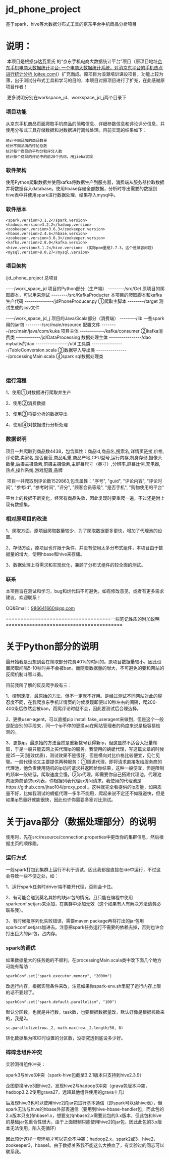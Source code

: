 # jd_phone_project
基于spark、hive等大数据分布式工具的京东平台手机商品分析项目

# 说明：

​	本项目是根据@达瓦里氏 的“京东手机电商大数据统计平台”项目（原项目地址[京东手机电商大数据统计平台: 一个电商大数据统计系统，对消京东平台的手机热点进行统计分析 (gitee.com)](https://gitee.com/wu_handsome_man/JDPhone)）扩充而成。原项目为浪潮培训课设项目，功能上较为薄，出于测试分布式工具和学习的目的，本项目对原项目进行了扩充，在此感谢原项目作者！

​	更多说明分别在workspace_jd、workspace_jd_j两个目录下

### 项目功能

​	从京东手机商品页面爬取手机商品的简略信息、详细参数信息和评论评分信息，并使用分布式工具存储数据和对数据进行离线处理。目前实现的结果如下：

```
统计不同品牌的商品数量
统计不同品牌的评论总数
统计每个商品的平均分和评分人数
统计每个商品的评论中的前20个热词，用jieba实现
```

### 软件架构

​	使用Python爬取数据并使用kafka将数据生产到服务器，消费端从服务器拉取数据并将数据存入database。使用hbase存储全部数据，分析时导出需要的数据到hive表中并使用spark进行数据处理，结果存入mysql中。

### 软件版本

```
<spark.version>3.1.2</spark.version>
<hadoop.version>3.2.2</hadoop.version>
<zookeeper.version>3.6.3</zookeeper.version>
<hbase.version>2.4.6</hbase.version>
<zookeeper.version>3.6.3</zookeeper.version>
<kafka.version>2.8.0</kafka.version>
<hive.version>3.1.2</hive.version> （实际pom里是2.7.3，这个是兼容问题）
<mysql.version>8.0.27</mysql.version>
```

### 项目架构

/jd_phone_project                                                 总项目

----/work_space_jd																								项目的Python部分（生产端）
--------/src/Get																									原项目的爬取脚本，可以用来测试
--------/src/KafkaProducter																				 本项目的爬取脚本和kafka生产代码
--------------/jdPhoneProducer.py																	   ①爬取主脚本
--------/target																									  测试生成的csv文件

----/work_space_jd_j																							项目的Java/Scala部分（消费端）
--------/lib																										   一些spark用的jar包
--------/src/main/resource																				  配置文件
--------/src/main/java/com/kuka																		 项目主体
------------/kafka/consumer																			 ②kafka消费类
------------/jd/DataProcessing																		 数据处理主体
----------------/dao																					    mybatis的dao
----------------/util																						 工具类
----------------/TableConversion.scala														 ③数据导入导出类
----------------/processingMain.scala														   ④spark sql数据处理类

​								

### 运行流程

1、使用①对数据进行爬取并生产

2、使用②消费数据

3、使用③将要分析的数据导出

4、使用④对数据进行分析处理

### 数据说明

​	项目一共爬取到商品数4438，包含属性：商品id,商品名,搜索名,详情页链接,价格,评论数,卖家名,是否自营,商品毛重,商品产地,CPU型号,运行内存,机身存储,摄像头数量,后摄主摄像素,前摄主摄像素,主屏幕尺寸（英寸）,分辨率,屏幕比例,充电器,热点,操作系统,游戏配置,品牌

​	项目一共爬取到评论数1529863,包含属性："序号", "guid", "评论内容", "评论时间", "参考id", "参考时间", "评分", "顾客会员等级", "是否手机", "购物使用的平台"

​	平台上的数据不断变化，经常有商品失效，因此复现时要重爬一遍，不过还是附上现有数据集。

### 相对原项目的改进

1、爬取方面，原项目爬取数量较少，为了爬取数据更多更快，增加了代理池的设置。

2、存储方面，原项目也许限于条件，并没有使用太多分布式组件，本项目由于数据量的增大，使用hbase和hive来存储。

3、数据处理上将需求和实现优化，兼顾了分布式组件的较全面的测试。

### 联系

本项目旨在测试和学习，bug和烂代码不可避免，如有修改意见，或者有更多需求建议，欢迎联系！

QQ&Email：986641660@qq.com



====================================一些笔记性质的附加说明========================================

# 关于Python部分的说明

​	最开始我是没想到会在爬取部分花费40%的时间的。原项目数据量较小，因此设置爬取间隔5-10秒时并不会被ban。而随着数据量的增大，不可避免的要和网站的反爬机制斗智斗勇。

目前我所了解的反反爬手段有三：

1、控制速度，最原始的方法，但不一定就不好用。是经过测试不同网站对此的容忍度不同，在我爬京东手机详情页的时候发现即便以10秒左右的间隔，爬200-400条后依然会被ban，而爬评论时就不会，因此要测试后合理选择。

2、更换user-agent，可以直接pip install fake_useragent来做到，但是这个一般是配合别的手段来，同一个ip不停的更换ua在网站管理者的角度来说是极容易检测的。

3、更换ip。最原始的方法当然是重新拨号获得新ip，但这显然不适合大批量爬取，于是一般只能去网上买代理ip的服务。我使用的蜻蜓代理，写这篇文章的时候是25一天(短效优质)，测试效果不是很好，但是横向对比价格比较便宜，见仁见智。一般代理池又主要提供两种服务：①隧道代理，即将请求直接发给服务商的代理池，他负责使用随机的ip访问请求并返回给你结果，这种一般便宜，但是限制的频率一般较低，爬取速度会慢。②ip代理，即需要你自己搭建代理池，代理池向服务商请求ip列表，你根据列表代理ip访问请求，我使用的代理池是https://github.com/jhao104/proxy_pool 。这种就完全看提供的ip质量，如果质量不好，比如我测试的蜻蜓代理一多半不能用，爬起来说不定还不如隧道快，但是如果ip质量好就能很快，因此也许你需要多家对比测试。

# 关于java部分（数据处理部分）的说明

使用时，先在src/resource/connection.properties中更改你的集群信息，然后根据主页的顺序跑。

### 运行方式

​	一般spark打包到集群上运行不利于调试，因此我都是直接在ide中运行，不过这会导致一些不便之处，如：

1、运行spark任务时driver端不能开代理，否则会卡住。

2、有可能会碰到莫名其妙的缺jar包的情况，且只能在编程中使用sparkconf.setjars来添加，在集群中添加无效（这个如果有人有解决方法请务必联系我）。

3、有时候报序列化失败错误，需要maven package再将打出的jar包用sparkconf.setjars加进去。注意把spark任务运行不需要的依赖去掉，否则也许会打出巨大的jar包，占内存。

### spark的调优

如果数据量大的任务跑的不顺利，在processingMain.scala类中改下面几个地方可能有帮助：

```
sparkConf.set("spark.executor.memory", "2000m")
```

改运行内存，根据实际条件来改，注意如果你spark-env.sh里配了运行内存上限的话不要超了。

```
sparkConf.set("spark.default.parallelism", "100")
```

默认分区数，也就是并行数，task数，也要根据数据量改，默认好像是根据核数来的，我是2。

```
sc.parallelize(row._2, math.max(row._2.length/50, 8)
```

转化数据集为RDD时设置的分区数，没研究透到底设多少好。

### 碎碎念组件冲突

实验测得组件冲突：

spark3与hive3冲突（spark-hive包截至3.2.1版本只支持到hive2.3.9）

企图更换hive3至hive2，发现hive2与hadoop3冲突（grava包版本冲突，hadoop3.2.2使用grava27，远超其他组件使用的grava十几）

后发现hive3也可以使用hive2的jar包进行基本通信（即spark可以读hive表），但spark无法与hive的hbase外部表通信（要用到hive-hbase-handler包，而此包的2.x版本只支持hbase1.x，想要支持hbase2.x需要此包的3.x版本，但此包和hive的基础jar包重合性很大，由于上面限制只能使用hive2的jar包，因此此包的3.x版本无法使用，陷入死循环）

因此预计这样一套环境才可以完全不冲突：hadoop2.x，spark2或3，hive2，zookeeper3，hbase1。由于数据关系我不能这么大换血了，有实验过的同志可以联系我。

